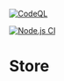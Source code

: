 [![CodeQL](https://github.com/sachitsac/sachit-store/actions/workflows/codeql-analysis.yml/badge.svg?branch=main)](https://github.com/sachitsac/sachit-store/actions/workflows/codeql-analysis.yml)

[![Node.js CI](https://github.com/sachitsac/sachit-store/actions/workflows/main.yml/badge.svg?branch=main)](https://github.com/sachitsac/sachit-store/actions/workflows/main.yml)

# Store
